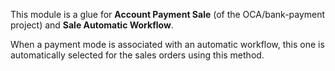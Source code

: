 This module is a glue for **Account Payment Sale** (of the
OCA/bank-payment project) and **Sale Automatic Workflow**.

When a payment mode is associated with an automatic workflow, this one
is automatically selected for the sales orders using this method.
